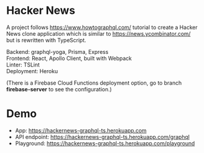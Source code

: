 # Hacker News

A project follows https://www.howtographql.com/ tutorial to create a Hacker News clone application which is similar to https://news.ycombinator.com/ but is rewritten with TypeScript.

Backend: graphql-yoga, Prisma, Express <br>
Frontend: React, Apollo Client, built with Webpack <br>
Linter: TSLint<br>
Deployment: Heroku <br>

(There is a Firebase Cloud Functions deployment option, go to branch <b>firebase-server</b> to see the configuration.)

# Demo

- App: https://hackernews-graphql-ts.herokuapp.com
- API endpoint: https://hackernews-graphql-ts.herokuapp.com/graphql
- Playground: https://hackernews-graphql-ts.herokuapp.com/playground